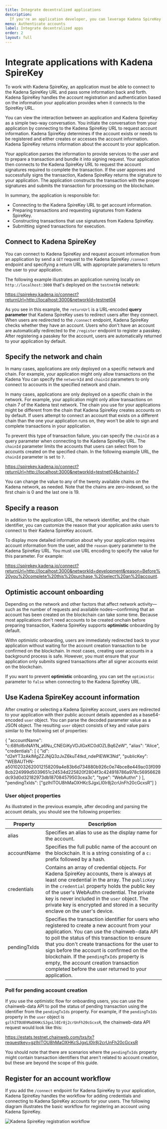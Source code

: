```yaml
---
title: Integrate decentralized applications
description:
  If you're an application developer, you can leverage Kadena SpireKey accounts and WebAuthN authentication and authorization services by connecting to Kadena SpireKey endpoints from your application.
menu: Authenticate accounts
label: Integrate decentralized apps
order: 2
layout: full
---
```


# Integrate applications with Kadena SpireKey

To work with Kadena SpireKey, an application must be able to connect to the Kadena SpireKey URL and pass some information back and forth.
Kadena SpireKey handles the account registration and authentication based on the information your application provides when it connects to the SpireKey URL.

You can view the interaction between an application and Kadena SpireKey as a simple two-way conversation.
You initiate the conversation from your application by connecting to the Kadena SpireKey URL to request account information.
Kadena SpireKey determines if the account exists or needs to be registered and either creates or accesses the account information.
Kadena SpireKey returns information about the account to your application.

Your application parses the information to provide services to the user and to prepare a transaction and bundle it into signing request.
Your application then connects to the Kadena SpireKey URL to request the account signatures required to complete the transaction.
If the user approves and successfully signs the transaction, Kadena SpireKey returns the signature to your application.
The application constructs the transaction with the proper signatures and submits the transaction for processing on the blockchain.

In summary, the application is responsible for:

- Connecting to the Kadena SpireKey URL to get account information.
- Preparing transactions and requesting signatures from Kadena SpireKey.
- Constructing transactions that use signatures from Kadena SpireKey.
- Submitting signed transactions for execution.

## Connect to Kadena SpireKey

You can connect to Kadena SpireKey and request account information from an application by send a `GET` request to the Kadena SpireKey `/connect` endpoint and specifying a return URL with appropriate parameters to return the user to your application.

The following example illustrates an application running locally on
`http://localhost:3000` that's deployed on the `testnet04` network:

https://spirekey.kadena.io/connect?returnUrl=http://localhost:3000&networkId=testnet04

As you see in this example, the `returnUrl` is a URL-encoded **query parameter** that Kadena SpireKey uses to redirect users after they connect. 
When users are redirected to the `/connect` endpoint, Kadena SpireKey checks whether they have an account. 
Users who don't have an account are automatically redirected to the `/register` endpoint to register a passkey. 
After registering a passkey for the account, users are automatically returned to your application by default.

## Specify the network and chain

In many cases, applications are only deployed on a specific network and chain. 
For example, your application might only allow transactions on the Kadena
You can specify the `networkId` and `chainId` parameters to only connect to accounts in the specified network and chain.


In many cases, applications are only deployed on a specific chain in the network.
For example, your application might only allow transactions on chain 7 of the
Kadena test network. 
The chain you use for your applications might be different from the chain that Kadena SpireKey creates accounts on by default. 
If users attempt to connect an account that exists on a different chain than the one your application runs on, they won't be able to sign and complete transactions in your application.

To prevent this type of transaction failure, you can specify the `chainId` as a query parameter when connecting to the Kadena SpireKey URL. 
The `chainId` parameter limits the accounts that users can select from to accounts created on the specified chain. 
In the following example URL, the `chainId` parameter is set to `7`. 

https://spirekey.kadena.io/connect?returnUrl=http://localhost:3000&networkId=testnet04&chainId=7

You can change the value to any of the twenty available chains on the Kadena network, as needed. Note that the chains are zero-indexed, so the first chain is 0 and the last one is 19.

## Specify a reason 

In addition to the application URL, the network identifier, and the chain identifier, you can
customize the reason that your application asks users to connect to their Kadena
SpireKey account.

To display more detailed information about why your application requires account
information from the user, add the `reason` query parameter to the Kadena
SpireKey URL. You must use URL encoding to specify the value for this
parameter. For example:

https://spirekey.kadena.io/connect?returnUrl=http://localhost:3000&networkId=development&reason=Before%20you%20complete%20this%20purchase,%20select%20an%20account.

## Optimistic account onboarding

Depending on the network and other factors that affect network activity—such as
the number of requests and available nodes—confirming that an account has been created on the blockchain can take some time.
Because most applications don't need accounts to be created onchain before preparing transaction, Kadena SpireKey supports **optimistic** onboarding by default.

Withn optimistic onboarding, users are immediately redirected back to your application without waiting for the account creation transaction to be confirmed on the blockchain.
In most cases, creating user accounts in a background process is safe. 
However, you must ensure that your application only submits signed transactions after all signer accounts exist on the blockchain.

If you want to prevent **optimistic** onboarding, you can set the `optimistic` parameter to `false` when connecting to the Kadena SpireKey URL.

## Use Kadena SpireKey account information

After creating or selecting a Kadena SpireKey account, users are redirected to
your application with their public account details appended as a base64-encoded
`user` object. You can parse the decoded parameter value as a JSON
object. The resulting `user` object consists of key and value pairs similar to
the following set of properties:

{ "accountName": "c:68foI6nNAYN_a6Nu_CNEGiKyVDJlGxKC0dOZLBq6ZeW", "alias":
"Alice", "credentials": [ { "id": "d2eYT3zAklMgZZJNjQ3zJxZ6kuT4tkd_ndePIEWK3Nd",
"publicKey":
"WEBAUTHN-a50102032620012158209a4e83b6d734880b926c0e74bce8e449ac03f0998cb224999d5039651c24534d225820f2804f3c424918786a978c56956628dc93d0d32182973db187084579503cea3c",
"type": "WebAuthn" } ], "pendingTxIds":
["gzlhITOU8hMaOXHKcSJgxLl0Ir8j2crUnFh20cGcxsR"] }

### User object properties

As illustrated in the previous example, after decoding and parsing the account
details, you should see the following properties:

| Property | Description |
| ------------- | ------------------------- |
| alias         | Specifies an alias to use as the display name for the account. |
| accountName   | Specifies the full public name of the account on the blockchain. It is a string consisting of a `c:` prefix followed by a hash. |
| credentials   | Contains an array of credential objects. For Kadena SpireKey accounts, there is always at least one credential in the array. The `publicKey` in the `credential` property holds the public key of the user's WebAuthn credential. The private key is never included in the `user` object. The private key is encrypted and stored in a security enclave on the user's device. |
| pendingTxIds  | Specifies the transaction identifier for users who registered to create a new account from your application. You can use the chainweb-data API to poll the status of this transaction to ensure that you don't create transactions for the user to sign before the account is confirmed on the blockchain. If the `pendingTxIds` property is empty, the account creation transaction completed before the user returned to your application. |

### Poll for pending account creation

If you use the optimistic flow for onboarding users, you can use the
chainweb-data API to poll the status of pending transaction using the identifier
from the `pendingTxIds` property. For example, if the `pendingTxIds` property in
the `user` object is `gzlhITOU8hMaOXHKcSJgxLl0Ir8j2crUnFh20cGcxsR`, the
chainweb-data API request would look like this:

https://estats.testnet.chainweb.com/txs/tx?requestkey=gzlhITOU8hMaOXHKcSJgxLl0Ir8j2crUnFh20cGcxsR

You should note that there are scenarios where the `pendingTxIds` property might
contain transaction identifiers that aren't related to account creation, but
these are beyond the scope of this guide.

## Register for an account workflow

If you add the `/connect` endpoint for Kadena SpireKey to your application, Kadena SpireKey handles the workflow for adding credentials and connecting to Kadena SpireKey accounts for your users. 
The following diagram illustrates the basic workflow for registering an account
using Kadena SpireKey.

![Kadena SpireKey registration workflow](/assets/docs/register-spirekey-account.png)
